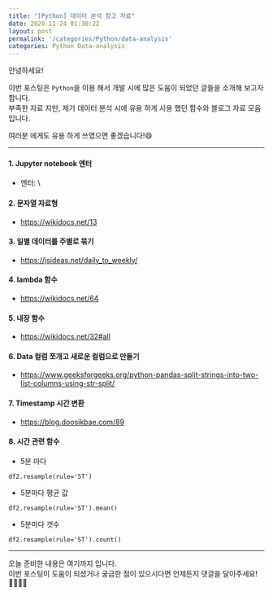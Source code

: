 ```yaml
---
title: "[Python] 데이터 분석 참고 자료"
date: 2020-11-24 01:30:22
layout: post
permalink: '/categories/Python/data-analysis'
categories: Python Data-analysis
---
```


안녕하세요!

이번 포스팅은 `Python`을 이용 해서 개발 시에 많은 도움이 되었던 글들을 소개해 보고자 합니다.  
부족한 자료 지만, 제가 데이터 분석 시에 유용 하게 사용 했던 함수와 블로그 자료 모음 입니다.  

여러분 에게도 유용 하게 쓰였으면 좋겠습니다!😄

-----
#### 1. Jupyter notebook 엔터
- 엔터: \

#### 2. 문자열 자료형
- https://wikidocs.net/13

#### 3. 일별 데이터를 주별로 묶기
- https://jsideas.net/daily_to_weekly/

#### 4. lambda 함수
- https://wikidocs.net/64

#### 5. 내장 함수
- https://wikidocs.net/32#all

#### 6. Data 컬럼 쪼개고 새로운 컬럼으로 만들기
- https://www.geeksforgeeks.org/python-pandas-split-strings-into-two-list-columns-using-str-split/

#### 7. Timestamp 시간 변환
- https://blog.doosikbae.com/89

#### 8. 시간 관련 함수
- 5분 마다
```
df2.resample(rule='5T')
```

- 5분마다 평균 값
```
df2.resample(rule='5T').mean()
```

- 5분마다 갯수
```
df2.resample(rule='5T').count()
```

-----


오늘 준비한 내용은 여기까지 입니다.  
이번 포스팅이 도움이 되셨거나 궁금한 점이 있으시다면 언제든지 댓글을 달아주세요!🙋🏻‍♀️💡

